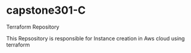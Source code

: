 # capstone301-C

Terraform Repository

This Repsository is responsible for Instance creation in Aws cloud using terraform
